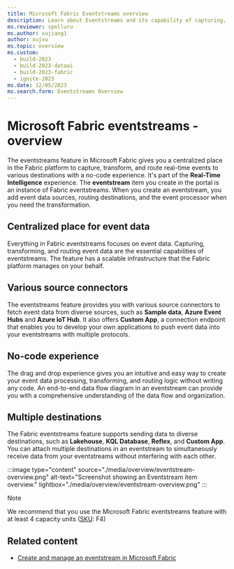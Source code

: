 ```yaml
---
title: Microsoft Fabric Eventstreams overview
description: Learn about Eventstreams and its capability of capturing, transforming, and routing real-time events to various destinations in Microsoft Fabric.
ms.reviewer: spelluru
ms.author: xujiang1
author: xujxu
ms.topic: overview
ms.custom:
  - build-2023
  - build-2023-dataai
  - build-2023-fabric
  - ignite-2023
ms.date: 12/05/2023
ms.search.form: Eventstreams Overview
---
```


# Microsoft Fabric eventstreams - overview

The eventstreams feature in Microsoft Fabric gives you a centralized place in the Fabric platform to capture, transform, and route real-time events to various destinations with a no-code experience. It's part of the **Real-Time Intelligence** experience. The **eventstream** item you create in the portal is an instance of Fabric eventstreams. When you create an eventstream, you add event data sources, routing destinations, and the event processor when you need the transformation.

## Centralized place for event data

Everything in Fabric eventstreams focuses on event data. Capturing, transforming, and routing event data are the essential capabilities of eventstreams. The feature has a scalable infrastructure that the Fabric platform manages on your behalf.

## Various source connectors

The eventstreams feature provides you with various source connectors to fetch event data from diverse sources, such as **Sample data**, **Azure Event Hubs** and **Azure IoT Hub**. It also offers **Custom App**, a connection endpoint that enables you to develop your own applications to push event data into your eventstreams with multiple protocols.

## No-code experience

The drag and drop experience gives you an intuitive and easy way to create your event data processing, transforming, and routing logic without writing any code. An end-to-end data flow diagram in an eventstream can provide you with a comprehensive understanding of the data flow and organization.

## Multiple destinations

The Fabric eventstreams feature supports sending data to diverse destinations, such as **Lakehouse**, **KQL Database**, **Reflex**, and **Custom App**. You can attach multiple destinations in an eventstream to simultaneously receive data from your eventstreams without interfering with each other.

:::image type="content" source="./media/overview/eventstream-overview.png" alt-text="Screenshot showing an Eventstream item overview." lightbox="./media/overview/eventstream-overview.png" :::

> [!NOTE]
> We recommend that you use the Microsoft Fabric eventstreams feature with at least 4 capacity units ([SKU](../../enterprise/licenses.md#capacity-license): F4)

## Related content

- [Create and manage an eventstream in Microsoft Fabric](./create-manage-an-eventstream.md)
